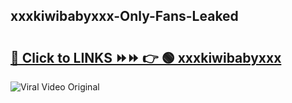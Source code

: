 
 ## xxxkiwibabyxxx-Only-Fans-Leaked

# <h2><a href="https://clipsfans.com/xxxkiwibabyxxx&ref=git">🔗 Click to LINKS ⏩⏩ 👉 🟢 xxxkiwibabyxxx </a></h2>

<a href="https://clipsfans.com/xxxkiwibabyxxx&ref=git" rel="nofollow" data-target="animated-image.originalLink"><img src="https://i.ibb.co.com/xMMVF88/686577567.gif" alt="Viral Video Original" style="max-width: 100%; display: inline-block;" data-target="animated-image.originalImage"></a>
